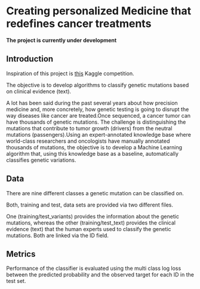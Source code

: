 # Creating personalized Medicine that redefines cancer treatments  

**The project is currently under development**  


## Introduction

Inspiration of this project is [this](https://www.kaggle.com/c/msk-redefining-cancer-treatment) Kaggle competition.   

The objective is to develop algorithms to classify genetic mutations based on clinical evidence (text).  

A lot has been said during the past several years about how precision medicine and, more concretely, how genetic testing is going to disrupt the way diseases like cancer are treated.Once sequenced, a cancer tumor can have thousands of genetic mutations. The challenge is distinguishing the mutations that contribute to tumor growth (drivers) from the neutral mutations (passengers).Using an expert-annotated knowledge base where world-class researchers and oncologists have manually annotated thousands of mutations, the objective is to develop a Machine Learning algorithm that, using this knowledge base as a baseline, automatically classifies genetic variations.  

## Data  

There are nine different classes a genetic mutation can be classified on.  

Both, training and test, data sets are provided via two different files.  

One (training/test\_variants) provides the information about the genetic mutations, whereas the other (training/test\_text) provides the clinical evidence (text) that the human experts used to classify the genetic mutations. Both are linked via the ID field.  

## Metrics  

Performance of the classifier is evaluated using the multi class log loss between the predicted probability and the observed target for each ID in the test set.



